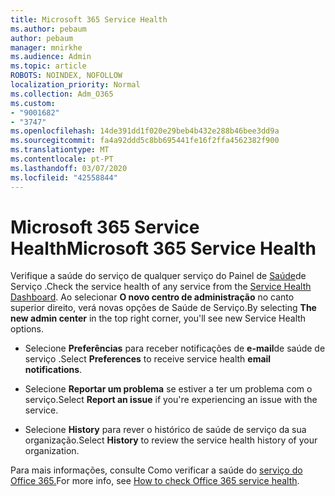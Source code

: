 ```yaml
---
title: Microsoft 365 Service Health
ms.author: pebaum
author: pebaum
manager: mnirkhe
ms.audience: Admin
ms.topic: article
ROBOTS: NOINDEX, NOFOLLOW
localization_priority: Normal
ms.collection: Adm_O365
ms.custom:
- "9001682"
- "3747"
ms.openlocfilehash: 14de391dd1f020e29beb4b432e288b46bee3dd9a
ms.sourcegitcommit: fa4a92ddd5c8bb695441fe16f2ffa4562382f900
ms.translationtype: MT
ms.contentlocale: pt-PT
ms.lasthandoff: 03/07/2020
ms.locfileid: "42558844"
---
```

# <a name="microsoft-365-service-health"></a><span data-ttu-id="321da-102">Microsoft 365 Service Health</span><span class="sxs-lookup"><span data-stu-id="321da-102">Microsoft 365 Service Health</span></span>


<span data-ttu-id="321da-103">Verifique a saúde do serviço de qualquer serviço do Painel de [Saúde](https://admin.microsoft.com/Adminportal/Home?source=applauncher#/servicehealth)de Serviço .</span><span class="sxs-lookup"><span data-stu-id="321da-103">Check the service health of any service from the [Service Health Dashboard](https://admin.microsoft.com/Adminportal/Home?source=applauncher#/servicehealth).</span></span> <span data-ttu-id="321da-104">Ao selecionar **O novo centro de administração** no canto superior direito, verá novas opções de Saúde de Serviço.</span><span class="sxs-lookup"><span data-stu-id="321da-104">By selecting **The new admin center** in the top right corner, you'll see new Service Health options.</span></span>

- <span data-ttu-id="321da-105">Selecione **Preferências** para receber notificações de **e-mail**de saúde de serviço .</span><span class="sxs-lookup"><span data-stu-id="321da-105">Select **Preferences** to receive service health **email notifications**.</span></span>

- <span data-ttu-id="321da-106">Selecione **Reportar um problema** se estiver a ter um problema com o serviço.</span><span class="sxs-lookup"><span data-stu-id="321da-106">Select **Report an issue** if you're experiencing an issue with the service.</span></span>

- <span data-ttu-id="321da-107">Selecione **History** para rever o histórico de saúde de serviço da sua organização.</span><span class="sxs-lookup"><span data-stu-id="321da-107">Select **History** to review the service health history of your organization.</span></span> 

<span data-ttu-id="321da-108">Para mais informações, consulte Como verificar a saúde do [serviço do Office 365.](https://docs.microsoft.com/en-us/office365/enterprise/view-service-health)</span><span class="sxs-lookup"><span data-stu-id="321da-108">For more info, see [How to check Office 365 service health](https://docs.microsoft.com/en-us/office365/enterprise/view-service-health).</span></span> 